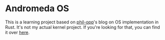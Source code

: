# Andromeda OS

This is a learning project based on [phil-opp](https://os.phil-opp.com/)'s blog
on OS implementation in Rust. It's not my actual kernel project. If you're
looking for that, you can find it over
[here](https://github.com/nebulaeandstars/arugula).

